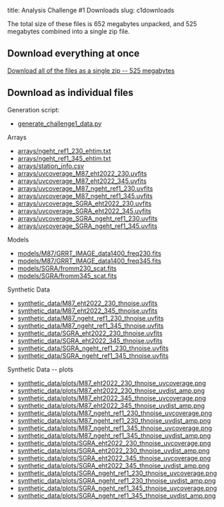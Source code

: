 title: Analysis Challenge #1 Downloads
slug: c1downloads

The total size of these files is 652 megabytes unpacked, and 525 megabytes combined
into a single zip file.

## Download everything at once

[Download all of the files as a single zip -- 525 megabytes](./ngEHT_Challenge_1.zip)

## Download as individual files

Generation script:

* [generate_challenge1_data.py](./Challenge_1/generate_challenge1_data.py)

Arrays

* [arrays/ngeht_ref1_230_ehtim.txt](./Challenge_1/arrays/ngeht_ref1_230_ehtim.txt)
* [arrays/ngeht_ref1_345_ehtim.txt](./Challenge_1/arrays/ngeht_ref1_345_ehtim.txt)
* [arrays/station_info.csv](./Challenge_1/arrays/station_info.csv)
* [arrays/uvcoverage_M87_eht2022_230.uvfits](./Challenge_1/arrays/uvcoverage_M87_eht2022_230.uvfits)
* [arrays/uvcoverage_M87_eht2022_345.uvfits](./Challenge_1/arrays/uvcoverage_M87_eht2022_345.uvfits)
* [arrays/uvcoverage_M87_ngeht_ref1_230.uvfits](./Challenge_1/arrays/uvcoverage_M87_ngeht_ref1_230.uvfits)
* [arrays/uvcoverage_M87_ngeht_ref1_345.uvfits](./Challenge_1/arrays/uvcoverage_M87_ngeht_ref1_345.uvfits)
* [arrays/uvcoverage_SGRA_eht2022_230.uvfits](./Challenge_1/arrays/uvcoverage_SGRA_eht2022_230.uvfits)
* [arrays/uvcoverage_SGRA_eht2022_345.uvfits](./Challenge_1/arrays/uvcoverage_SGRA_eht2022_345.uvfits)
* [arrays/uvcoverage_SGRA_ngeht_ref1_230.uvfits](./Challenge_1/arrays/uvcoverage_SGRA_ngeht_ref1_230.uvfits)
* [arrays/uvcoverage_SGRA_ngeht_ref1_345.uvfits](./Challenge_1/arrays/uvcoverage_SGRA_ngeht_ref1_345.uvfits)

Models

* [models/M87/GRRT_IMAGE_data1400_freq230.fits](./Challenge_1/models/M87/GRRT_IMAGE_data1400_freq230.fits)
* [models/M87/GRRT_IMAGE_data1400_freq345.fits](./Challenge_1/models/M87/GRRT_IMAGE_data1400_freq345.fits)
* [models/SGRA/fromm230_scat.fits](./Challenge_1/models/SGRA/fromm230_scat.fits)
* [models/SGRA/fromm345_scat.fits](./Challenge_1/models/SGRA/fromm345_scat.fits)

Synthetic Data

* [synthetic_data/M87_eht2022_230_thnoise.uvfits](./Challenge_1/synthetic_data/M87_eht2022_230_thnoise.uvfits)
* [synthetic_data/M87_eht2022_345_thnoise.uvfits](./Challenge_1/synthetic_data/M87_eht2022_345_thnoise.uvfits)
* [synthetic_data/M87_ngeht_ref1_230_thnoise.uvfits](./Challenge_1/synthetic_data/M87_ngeht_ref1_230_thnoise.uvfits)
* [synthetic_data/M87_ngeht_ref1_345_thnoise.uvfits](./Challenge_1/synthetic_data/M87_ngeht_ref1_345_thnoise.uvfits)
* [synthetic_data/SGRA_eht2022_230_thnoise.uvfits](./Challenge_1/synthetic_data/SGRA_eht2022_230_thnoise.uvfits)
* [synthetic_data/SGRA_eht2022_345_thnoise.uvfits](./Challenge_1/synthetic_data/SGRA_eht2022_345_thnoise.uvfits)
* [synthetic_data/SGRA_ngeht_ref1_230_thnoise.uvfits](./Challenge_1/synthetic_data/SGRA_ngeht_ref1_230_thnoise.uvfits)
* [synthetic_data/SGRA_ngeht_ref1_345_thnoise.uvfits](./Challenge_1/synthetic_data/SGRA_ngeht_ref1_345_thnoise.uvfits)

Synthetic Data -- plots

* [synthetic_data/plots/M87_eht2022_230_thnoise_uvcoverage.png](./Challenge_1/synthetic_data/plots/M87_eht2022_230_thnoise_uvcoverage.png)
* [synthetic_data/plots/M87_eht2022_230_thnoise_uvdist_amp.png](./Challenge_1/synthetic_data/plots/M87_eht2022_230_thnoise_uvdist_amp.png)
* [synthetic_data/plots/M87_eht2022_345_thnoise_uvcoverage.png](./Challenge_1/synthetic_data/plots/M87_eht2022_345_thnoise_uvcoverage.png)
* [synthetic_data/plots/M87_eht2022_345_thnoise_uvdist_amp.png](./Challenge_1/synthetic_data/plots/M87_eht2022_345_thnoise_uvdist_amp.png)
* [synthetic_data/plots/M87_ngeht_ref1_230_thnoise_uvcoverage.png](./Challenge_1/synthetic_data/plots/M87_ngeht_ref1_230_thnoise_uvcoverage.png)
* [synthetic_data/plots/M87_ngeht_ref1_230_thnoise_uvdist_amp.png](./Challenge_1/synthetic_data/plots/M87_ngeht_ref1_230_thnoise_uvdist_amp.png)
* [synthetic_data/plots/M87_ngeht_ref1_345_thnoise_uvcoverage.png](./Challenge_1/synthetic_data/plots/M87_ngeht_ref1_345_thnoise_uvcoverage.png)
* [synthetic_data/plots/M87_ngeht_ref1_345_thnoise_uvdist_amp.png](./Challenge_1/synthetic_data/plots/M87_ngeht_ref1_345_thnoise_uvdist_amp.png)
* [synthetic_data/plots/SGRA_eht2022_230_thnoise_uvcoverage.png](./Challenge_1/synthetic_data/plots/SGRA_eht2022_230_thnoise_uvcoverage.png)
* [synthetic_data/plots/SGRA_eht2022_230_thnoise_uvdist_amp.png](./Challenge_1/synthetic_data/plots/SGRA_eht2022_230_thnoise_uvdist_amp.png)
* [synthetic_data/plots/SGRA_eht2022_345_thnoise_uvcoverage.png](./Challenge_1/synthetic_data/plots/SGRA_eht2022_345_thnoise_uvcoverage.png)
* [synthetic_data/plots/SGRA_eht2022_345_thnoise_uvdist_amp.png](./Challenge_1/synthetic_data/plots/SGRA_eht2022_345_thnoise_uvdist_amp.png)
* [synthetic_data/plots/SGRA_ngeht_ref1_230_thnoise_uvcoverage.png](./Challenge_1/synthetic_data/plots/SGRA_ngeht_ref1_230_thnoise_uvcoverage.png)
* [synthetic_data/plots/SGRA_ngeht_ref1_230_thnoise_uvdist_amp.png](./Challenge_1/synthetic_data/plots/SGRA_ngeht_ref1_230_thnoise_uvdist_amp.png)
* [synthetic_data/plots/SGRA_ngeht_ref1_345_thnoise_uvcoverage.png](./Challenge_1/synthetic_data/plots/SGRA_ngeht_ref1_345_thnoise_uvcoverage.png)
* [synthetic_data/plots/SGRA_ngeht_ref1_345_thnoise_uvdist_amp.png](./Challenge_1/synthetic_data/plots/SGRA_ngeht_ref1_345_thnoise_uvdist_amp.png)
